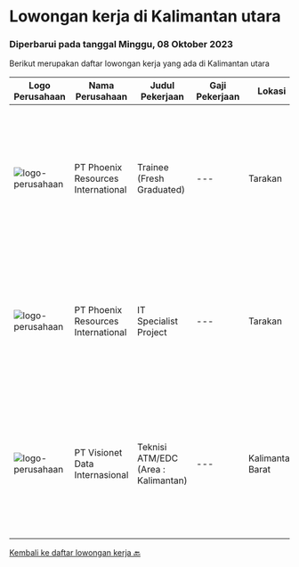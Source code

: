 
  # Lowongan kerja di Kalimantan utara

  ### Diperbarui pada tanggal Minggu, 08 Oktober 2023

  Berikut merupakan daftar lowongan kerja yang ada di Kalimantan utara

  |Logo Perusahaan | Nama Perusahaan | Judul Pekerjaan | Gaji Pekerjaan | Lokasi | Deskripsi | Tanggal diunggah | Pranala |
  | -------------- | --------------- | --------------- | --------- | --------- | -------------- | ------- | ----------- |
  |![logo-perusahaan](https://i.ibb.co/sqvTCh9/112815900-stock-vector-no-image-available-icon-flat-vector.webp)|PT Phoenix Resources International|Trainee  (Fresh Graduated)|---|Tarakan|Graduate From Discipline :• Mechanical Engineering• Electrical Engineering• Chemical Engineering• Mechatronic Engineering• Industrial Engineering•...|Kamis, 28 September 2023|https://www.jobstreet.co.id/id/job/trainee-fresh-graduated-4483228?token=0~918837df-8bc0-4d80-8a0b-8b66ef7057b2&sectionRank=1&jobId=jobstreet-id-job-4483228|
|![logo-perusahaan](https://i.ibb.co/sqvTCh9/112815900-stock-vector-no-image-available-icon-flat-vector.webp)|PT Phoenix Resources International|IT Specialist Project|---|Tarakan|Requirements: A bachelor’s degree in any discipline . preferable information Technology. Min 5 work experience as a IT Project Administrator, Project...|Jumat, 22 September 2023|https://www.jobstreet.co.id/id/job/it-specialist-project-4477858?token=0~918837df-8bc0-4d80-8a0b-8b66ef7057b2&sectionRank=2&jobId=jobstreet-id-job-4477858|
|![logo-perusahaan](https://image-service-cdn.seek.com.au/84d23b3586ee4efd70ea62878095fcc6b1639e33/ee4dce1061f3f616224767ad58cb2fc751b8d2dc)|PT Visionet Data Internasional|Teknisi ATM/EDC (Area : Kalimantan)|---|Kalimantan Barat|*) Menangani kebutuhan pelanggan di lokasi pelanggan agar terpenuhi SLA yang telah ditentukan.*) Menganalisa problem/case dengan akurat untuk...|Selasa, 12 September 2023|https://www.jobstreet.co.id/id/job/teknisi-atm-edc-area-%3A-kalimantan-4466719?token=0~918837df-8bc0-4d80-8a0b-8b66ef7057b2&sectionRank=3&jobId=jobstreet-id-job-4466719|


  [Kembali ke daftar lowongan kerja 🔙](../README.md#daftar-lowongan-kerja)
  